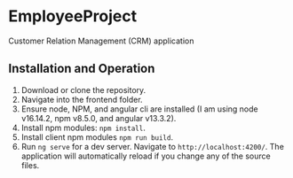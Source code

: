 # EmployeeProject
Customer Relation Management (CRM) application

## Installation and Operation

1. Download or clone the repository. 
2. Navigate into the frontend folder.
3. Ensure node, NPM, and angular cli are installed (I am using node v16.14.2, npm v8.5.0, and angular v13.3.2).
4. Install npm modules: `npm install`.
5. Install client npm modules `npm run build`.
6. Run `ng serve` for a dev server. Navigate to `http://localhost:4200/`. The application will automatically reload if you change any of the source files.